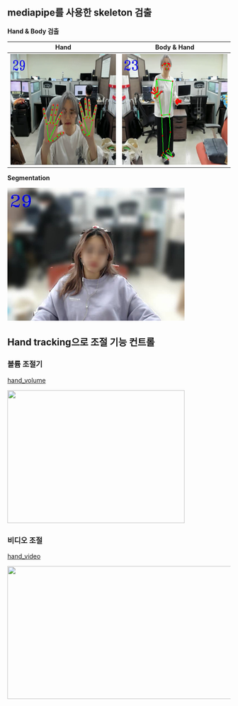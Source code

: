 ## mediapipe를 사용한 skeleton 검출 


**Hand & Body 검출**

| Hand | Body & Hand |
|---|:---:|
|<img src="/image/hand.PNG"  width="300" height="250">|<img src="/image/bodyandhand.PNG"  width="300" height="250">|


**Segmentation**

<img src="/image/selfie.jpg"  width="400" height="300">


## Hand tracking으로 조절 기능 컨트롤 

### 볼륨 조절기

[hand_volume](https://github.com/mjw2705/skeleton/blob/master/hand_volume.py)

<img src="/image/hand_volume.gif"  width="400" height="300">

### 비디오 조절  

[hand_video](https://github.com/mjw2705/skeleton/blob/master/hand_video.py)   

<img src="/image/hand_video.gif"  width="600" height="300">

